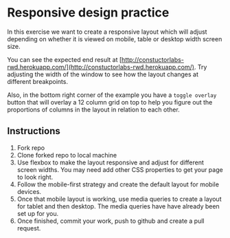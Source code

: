 # Responsive design practice

In this exercise we want to create a responsive layout which will adjust depending on whether it is viewed on mobile, table or desktop width screen size.

You can see the expected end result at [http://constuctorlabs-rwd.herokuapp.com/](http://constuctorlabs-rwd.herokuapp.com/). Try adjusting the width of the window to see how the layout changes at different breakpoints.

Also, in the bottom right corner of the example you have a `toggle overlay` button that will overlay a 12 column grid on top to help you figure out the proportions of columns in the layout in relation to each other.

## Instructions

1. Fork repo
2. Clone forked repo to local machine
3. Use flexbox to make the layout responsive and adjust for different screen widths. You may need add other CSS properties to get your page to look right.
4. Follow the mobile-first strategy and create the default layout for mobile devices.
5. Once that mobile layout is working, use media queries to create a layout for tablet and then desktop. The media queries have have already been set up for you.
6. Once finished, commit your work, push to github and create a pull request.
